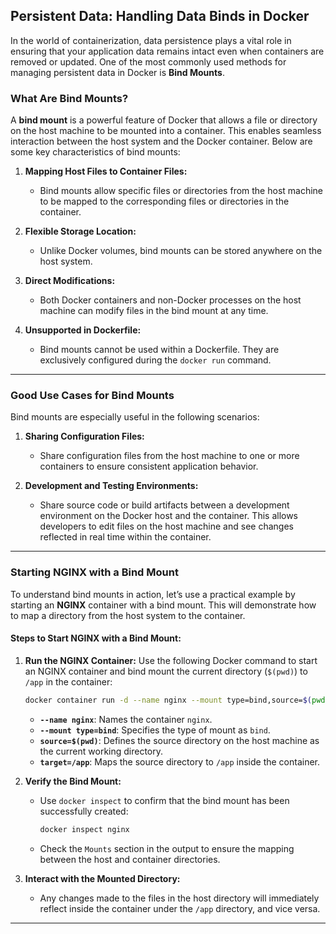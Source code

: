 ## Persistent Data: Handling Data Binds in Docker

In the world of containerization, data persistence plays a vital role in ensuring that your application data remains intact even when containers are removed or updated. One of the most commonly used methods for managing persistent data in Docker is **Bind Mounts**.

### What Are Bind Mounts?

A **bind mount** is a powerful feature of Docker that allows a file or directory on the host machine to be mounted into a container. This enables seamless interaction between the host system and the Docker container. Below are some key characteristics of bind mounts:

1. **Mapping Host Files to Container Files:**
   - Bind mounts allow specific files or directories from the host machine to be mapped to the corresponding files or directories in the container.

2. **Flexible Storage Location:**
   - Unlike Docker volumes, bind mounts can be stored anywhere on the host system.

3. **Direct Modifications:**
   - Both Docker containers and non-Docker processes on the host machine can modify files in the bind mount at any time.

4. **Unsupported in Dockerfile:**
   - Bind mounts cannot be used within a Dockerfile. They are exclusively configured during the `docker run` command.

---

### Good Use Cases for Bind Mounts

Bind mounts are especially useful in the following scenarios:

1. **Sharing Configuration Files:**
   - Share configuration files from the host machine to one or more containers to ensure consistent application behavior.

2. **Development and Testing Environments:**
   - Share source code or build artifacts between a development environment on the Docker host and the container. This allows developers to edit files on the host machine and see changes reflected in real time within the container.

---

### Starting NGINX with a Bind Mount

To understand bind mounts in action, let’s use a practical example by starting an **NGINX** container with a bind mount. This will demonstrate how to map a directory from the host system to the container.

#### Steps to Start NGINX with a Bind Mount:

1. **Run the NGINX Container:**
   Use the following Docker command to start an NGINX container and bind mount the current directory (`$(pwd)`) to `/app` in the container:

   ```bash
   docker container run -d --name nginx --mount type=bind,source=$(pwd),target=/app nginx
   ```

   - **`--name nginx`**: Names the container `nginx`.
   - **`--mount type=bind`**: Specifies the type of mount as `bind`.
   - **`source=$(pwd)`**: Defines the source directory on the host machine as the current working directory.
   - **`target=/app`**: Maps the source directory to `/app` inside the container.

2. **Verify the Bind Mount:**
   - Use `docker inspect` to confirm that the bind mount has been successfully created:

     ```bash
     docker inspect nginx
     ```

   - Check the `Mounts` section in the output to ensure the mapping between the host and container directories.

3. **Interact with the Mounted Directory:**
   - Any changes made to the files in the host directory will immediately reflect inside the container under the `/app` directory, and vice versa.

---

